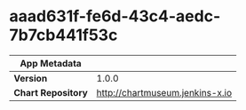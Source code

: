 # aaad631f-fe6d-43c4-aedc-7b7cb441f53c

|App Metadata||
|---|---|
| **Version** | 1.0.0 |
| **Chart Repository** | http://chartmuseum.jenkins-x.io |
